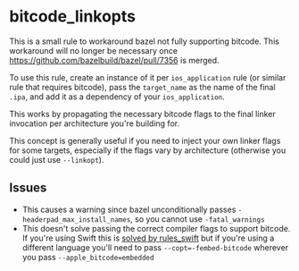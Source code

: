 # bitcode_linkopts

This is a small rule to workaround bazel not fully supporting bitcode.
This workaround will no longer be necessary once
https://github.com/bazelbuild/bazel/pull/7356 is merged.

To use this rule, create an instance of it per `ios_application` rule
(or similar rule that requires bitcode), pass the `target_name` as the
name of the final `.ipa`, and add it as a dependency of your
`ios_application`.

This works by propagating the necessary bitcode flags to the final
linker invocation per architecture you're building for.

This concept is generally useful if you need to inject your own linker
flags for some targets, especially if the flags vary by architecture
(otherwise you could just use `--linkopt`).

## Issues

- This causes a warning since bazel unconditionally passes
  `-headerpad_max_install_names`, so you cannot use `-fatal_warnings`
- This doesn't solve passing the correct compiler flags to support
  bitcode. If you're using Swift this is [solved by
  rules_swift](https://github.com/bazelbuild/rules_swift/blob/f27ba20590e8a2b1d14e1506fbec48996de5ac62/swift/internal/xcode_swift_toolchain.bzl#L124-L131)
  but if you're using a different language you'll need to pass
  `--copt=-fembed-bitcode` wherever you pass `--apple_bitcode=embedded`

